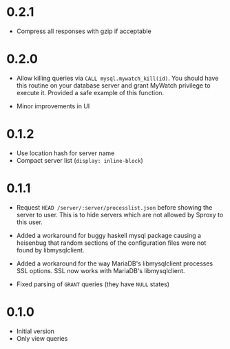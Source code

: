 0.2.1
=====

  * Compress all responses with gzip if acceptable


0.2.0
=====

  * Allow killing queries via `CALL mysql.mywatch_kill(id)`. You should have
    this routine on your database server and grant MyWatch privilege to
    execute it. Provided a safe example of this function.

  * Minor improvements in UI


0.1.2
=====

  * Use location hash for server name
  * Compact server list (`display: inline-block`)


0.1.1
=====

  * Request `HEAD /server/:server/processlist.json` before
    showing the server to user. This is to hide servers which
    are not allowed by Sproxy to this user.

  * Added a workaround for buggy haskell mysql package
    causing a heisenbug that random sections of the
    configuration files were not found by libmysqlclient.

  * Added a workaround for the way MariaDB's libmysqlclient
    processes SSL options. SSL now works with MariaDB's
    libmysqlclient.

  * Fixed parsing of `GRANT` queries (they have `NULL` states)


0.1.0
=====

  * Initial version
  * Only view queries

